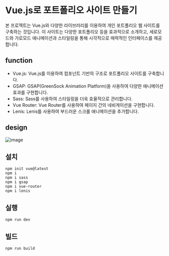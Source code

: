 # Vue.js로 포트폴리오 사이트 만들기

본 프로젝트는 Vue.js와 다양한 라이브러리를 이용하여 개인 포트폴리오 웹 사이트를 구축하는 것입니다. 이 사이트는 다양한 포트폴리오 등을 효과적으로 소개하고, 세로모드와 가로모드 애니메이션과 스타일링을 통해 시각적으로 매력적인 인터페이스를 제공합니다.

## function

* Vue.js: Vue.js를 이용하여 컴포넌트 기반의 구조로 포트폴리오 사이트를 구축합니다.
* GSAP: GSAP(GreenSock Animation Platform)을 사용하여 다양한 애니메이션 효과를 구현합니다.
* Sass: Sass를 사용하여 스타일링을 더욱 효율적으로 관리합니다.
* Vue Router: Vue Router를 사용하여 페이지 간의 네비게이션을 구현합니다.
* Lenis: Lenis를 사용하여 부드러운 스크롤 애니메이션을 추가합니다.

## design

![image](https://github.com/gnlgk/vue-first/assets/161431748/816fb3a2-956e-4671-b73c-e292cf01057e)


## 설치

```
npm init vue@latest
npm i
npm i sass
npm i gsap
npm i vue-router
npm i lenis
```

## 실행

```
npm run dev
```

## 빌드

```
npm run build
```
